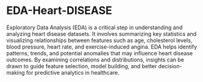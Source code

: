 # EDA-Heart-DISEASE
Exploratory Data Analysis (EDA) is a critical step in understanding and analyzing heart disease datasets. It involves summarizing key statistics and visualizing relationships between features such as age, cholesterol levels, blood pressure, heart rate, and exercise-induced angina. EDA helps identify patterns, trends, and potential anomalies that may influence heart disease outcomes. By examining correlations and distributions, insights can be drawn to guide feature selection, model building, and better decision-making for predictive analytics in healthcare.
